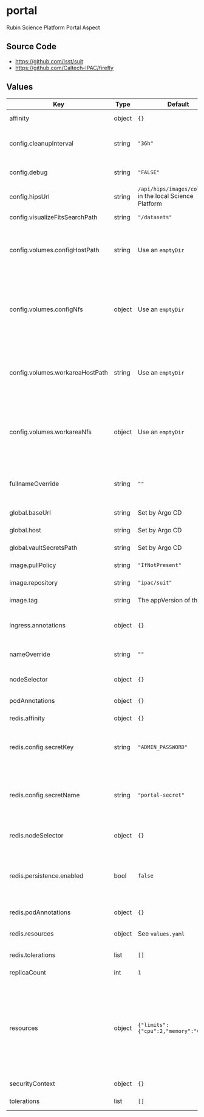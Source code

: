 # portal

Rubin Science Platform Portal Aspect

## Source Code

* <https://github.com/lsst/suit>
* <https://github.com/Caltech-IPAC/firefly>

## Values

| Key | Type | Default | Description |
|-----|------|---------|-------------|
| affinity | object | `{}` | Affinity rules for the Portal pod |
| config.cleanupInterval | string | `"36h"` | How long results should be retained before being deleted |
| config.debug | string | `"FALSE"` | Set to `TRUE` to enable service debugging |
| config.hipsUrl | string | `/api/hips/images/color_gri` in the local Science Platform | URL for default HiPS service |
| config.visualizeFitsSearchPath | string | `"/datasets"` | Search path for FITS files |
| config.volumes.configHostPath | string | Use an `emptyDir` | hostPath to mount as configuration.  Set either this of `configNfs`, not both. |
| config.volumes.configNfs | object | Use an `emptyDir` | NFS information for a configuration.  If set, must have keys for path and server, Set either this of `configHostPath`, not both. |
| config.volumes.workareaHostPath | string | Use an `emptyDir` | hostPath to mount as a shared work area.  Set either this or `workareaNfs`, not both. |
| config.volumes.workareaNfs | object | Use an `emptyDir` | NFS information for a shared work area.  If set, must have keys for path and server.  Set either this or `workareaHostPath`, not both. |
| fullnameOverride | string | `""` | Override the full name for resources (includes the release name) |
| global.baseUrl | string | Set by Argo CD | Base URL for the environment |
| global.host | string | Set by Argo CD | Host name for ingress |
| global.vaultSecretsPath | string | Set by Argo CD | Base path for Vault secrets |
| image.pullPolicy | string | `"IfNotPresent"` | Pull policy for the Portal image |
| image.repository | string | `"ipac/suit"` | Portal image to use |
| image.tag | string | The appVersion of the chart | Tag of Portal image to use |
| ingress.annotations | object | `{}` | Additional annotations to add to the ingress |
| nameOverride | string | `""` | Override the base name for resources |
| nodeSelector | object | `{}` | Node selector rules for the Portal pod |
| podAnnotations | object | `{}` | Annotations for the Portal pod |
| redis.affinity | object | `{}` | Affinity rules for the Redis pod |
| redis.config.secretKey | string | `"ADMIN_PASSWORD"` | Key inside secret from which to get the Redis password (do not change) |
| redis.config.secretName | string | `"portal-secret"` | Name of secret containing Redis password (may require changing if fullnameOverride is set) |
| redis.nodeSelector | object | `{}` | Node selection rules for the Redis pod |
| redis.persistence.enabled | bool | `false` | Whether to persist Redis storage. Setting this to false will use `emptyDir` and reset all data on every restart. |
| redis.podAnnotations | object | `{}` | Pod annotations for the Redis pod |
| redis.resources | object | See `values.yaml` | Resource limits and requests for the Redis pod |
| redis.tolerations | list | `[]` | Tolerations for the Redis pod |
| replicaCount | int | `1` | Number of pods to start |
| resources | object | `{"limits":{"cpu":2,"memory":"6Gi"}}` | Resource limits and requests. The Portal will use (by default) 93% of container RAM.  This is a smallish Portal; tweak it as you need to in instance definitions in Phalanx. |
| securityContext | object | `{}` | Security context for the Portal pod |
| tolerations | list | `[]` | Tolerations for the Portal pod |
